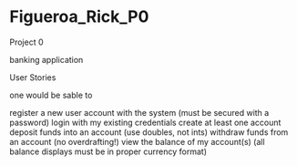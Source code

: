 # Figueroa_Rick_P0
Project 0

banking application

User Stories

one would be sable to

 register a new user account with the system (must be secured with a password)
 login with my existing credentials
 create at least one account
 deposit funds into an account (use doubles, not ints)
 withdraw funds from an account (no overdrafting!)
 view the balance of my account(s) (all balance displays must be in proper currency format)
